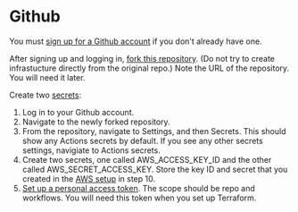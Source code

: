 # Github

You must [sign up for a Github account](https://github.com/signup) if you don't already have one.

After signing up and logging in, [fork this repository](https://docs.github.com/en/get-started/quickstart/fork-a-repo). (Do not try to create infrastucture directly from the original repo.) Note the URL of the repository. You will need it later.

Create two [secrets](https://docs.github.com/en/actions/security-guides/encrypted-secrets):

1. Log in to your Github account.
2. Navigate to the newly forked repository.
3. From the repository, navigate to Settings, and then Secrets. This should show any Actions secrets by default. If you see any other secrets settings, navigiate to Actions secrets.
4. Create two secrets, one called AWS_ACCESS_KEY_ID and the other called AWS_SECRET_ACCESS_KEY. Store the key ID and secret that you created in the [AWS setup](./aws.md) in step 10.
5. [Set up a personal access token](https://docs.github.com/en/authentication/keeping-your-account-and-data-secure/creating-a-personal-access-token). The scope should be repo and workflows. You will need this token when you set up Terraform.